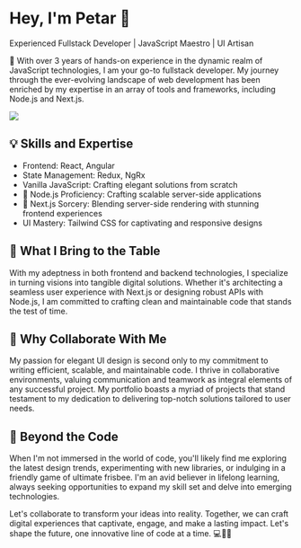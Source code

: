 # Hey, I'm Petar 👋

Experienced Fullstack Developer | JavaScript Maestro | UI Artisan

🚀 With over 3 years of hands-on experience in the dynamic realm of JavaScript technologies, I am your go-to fullstack developer. My journey through the ever-evolving landscape of web development has been enriched by my expertise in an array of tools and frameworks, including Node.js and Next.js.

<img src="https://camo.githubusercontent.com/40165a147c3dcea0fa1db780bb533fc5f98546ccfb9d5d05ddb2f429277f5348/68747470733a2f2f616e616c7974696373696e6469616d61672e636f6d2f77702d636f6e74656e742f75706c6f6164732f323031382f31322f646576656c6f7065722d6472696262626c652e676966"  />

## 💡 Skills and Expertise
- Frontend: React, Angular
- State Management: Redux, NgRx
- Vanilla JavaScript: Crafting elegant solutions from scratch
- 🌟 Node.js Proficiency: Crafting scalable server-side applications
- 🔮 Next.js Sorcery: Blending server-side rendering with stunning frontend experiences
- UI Mastery: Tailwind CSS for captivating and responsive designs

## 🎯 What I Bring to the Table
With my adeptness in both frontend and backend technologies, I specialize in turning visions into tangible digital solutions. Whether it's architecting a seamless user experience with Next.js or designing robust APIs with Node.js, I am committed to crafting clean and maintainable code that stands the test of time.

## 🎉 Why Collaborate With Me
My passion for elegant UI design is second only to my commitment to writing efficient, scalable, and maintainable code. I thrive in collaborative environments, valuing communication and teamwork as integral elements of any successful project. My portfolio boasts a myriad of projects that stand testament to my dedication to delivering top-notch solutions tailored to user needs.

## 🌟 Beyond the Code
When I'm not immersed in the world of code, you'll likely find me exploring the latest design trends, experimenting with new libraries, or indulging in a friendly game of ultimate frisbee. I'm an avid believer in lifelong learning, always seeking opportunities to expand my skill set and delve into emerging technologies.

Let's collaborate to transform your ideas into reality. Together, we can craft digital experiences that captivate, engage, and make a lasting impact. Let's shape the future, one innovative line of code at a time. 💻🎨🚀

